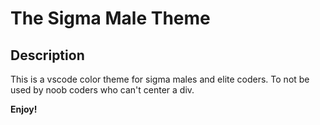 # The Sigma Male Theme

## Description

This is a vscode color theme for sigma males and elite coders. To not be used by noob coders who can't center a div.

**Enjoy!**
